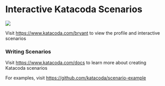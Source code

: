 # Interactive Katacoda Scenarios

[![](http://shields.katacoda.com/katacoda/bryant/count.svg)](https://www.katacoda.com/bryant "Get your profile on Katacoda.com")

Visit https://www.katacoda.com/bryant to view the profile and interactive scenarios

### Writing Scenarios
Visit https://www.katacoda.com/docs to learn more about creating Katacoda scenarios

For examples, visit https://github.com/katacoda/scenario-example
